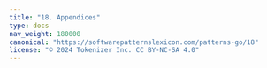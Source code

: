 ```yaml
---
title: "18. Appendices"
type: docs
nav_weight: 180000
canonical: "https://softwarepatternslexicon.com/patterns-go/18"
license: "© 2024 Tokenizer Inc. CC BY-NC-SA 4.0"
---
```

